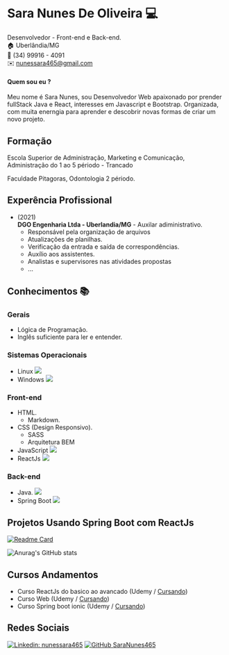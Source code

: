 # Sara Nunes De Oliveira :computer:
Desenvolvedor - Front-end e Back-end.<br>
:house:   Uberlândia/MG <br>
:iphone:   (34) 99916 - 4091 <br>
:envelope:  nunessara465@gmail.com

#### Quem sou eu ?
Meu nome é Sara Nunes, sou Desenvolvedor Web apaixonado por prender fullStack Java e React, interesses em Javascript e Bootstrap. Organizada, com muita enerngia para aprender e descobrir novas formas de criar um novo projeto.

## Formação
Escola Superior de Administração, Marketing e Comunicação, Administração do 1 ao 5 périodo - Trancado<br>

Faculdade Pitagoras, Odontologia 2 périodo.

## Experência Profissional
* (2021) <br>
**DGO Engenharia Ltda - Uberlandia/MG** -
Auxilar adiministrativo.
  * Responsável pela organização de arquivos
  * Atualizações de planilhas.
  * Verificação da entrada e saída de correspondências.
  * Auxílio aos assistentes.
  * Analistas e supervisores nas atividades propostas
  * ...
## Conhecimentos :books:

### Gerais
* Lógica de Programação.
* Inglês suficiente para ler e entender.

### Sistemas Operacionais
* Linux ![](https://img.shields.io/badge/OS-Linux-informational?style=flat&logo=linux&logoColor=white&color=6aa6f8)
* Windows ![](https://img.shields.io/badge/OS-Windows-informational?style=flat&logo=linux&logoColor=white&color=6aa6f8)

### Front-end
* HTML.
  * Markdown.
* CSS (Design Responsivo).
  * SASS
  * Arquitetura BEM
* JavaScript ![](https://img.shields.io/badge/Code-JavaScript-informational?style=flat&logo=javascript&logoColor=white&color=6aa6f8)
* ReactJs ![](https://img.shields.io/badge/Code-React-informational?style=flat&logo=react&logoColor=white&color=6aa6f8)
### Back-end
 * Java. ![](https://img.shields.io/badge/Code-Java-informational?style=flat&logo=react&logoColor=white&color=6aa6f8)
  * Spring Boot ![](https://img.shields.io/badge/Code-SpringBoot-informational?style=flat&logo=react&logoColor=white&color=6aa6f8)

## Projetos Usando Spring Boot com ReactJs

[![Readme Card](https://github-readme-stats.vercel.app/api/pin/?username=SaraNunes465&repo=CrudSpringBootWithReact&bg_color=30,e96443,904e95&title_color=fff&text_color=fff)](https://github.com/SaraNunes465/CrudSpringBootWithReact)

![Anurag's GitHub stats](https://github-readme-stats.vercel.app/api?username=SaraNunes465&bg_color=30,e96443,904e95&title_color=fff&text_color=fff)

## Cursos Andamentos

* Curso ReactJs do basico ao avancado (Udemy / [Cursando](https://www.udemy.com/course/curso-de-reactjs-nextjs-completo-do-basico-ao-avancado/))
* Curso Web (Udemy / [Cursando](https://www.udemy.com/course/curso-web/))
* Curso Spring boot ionic (Udemy / [Cursando](https://www.udemy.com/course/spring-boot-ionic/))

## Redes Sociais
[![Linkedin: nunessara465](https://img.shields.io/badge/-saranunes-blue?style=flat-square&logo=Linkedin&logoColor=white&link=https://br.linkedin.com/in/sara-nunes-5234a01a9)](https://br.linkedin.com/in/sara-nunes-5234a01a9)
[![GitHub SaraNunes465](https://img.shields.io/github/followers/sara?label=follow&style=social)](https://github.com/SaraNunes465)

